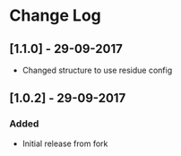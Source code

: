 # Change Log

## [1.1.0] - 29-09-2017
- Changed structure to use residue config

## [1.0.2] - 29-09-2017
### Added
- Initial release from fork
